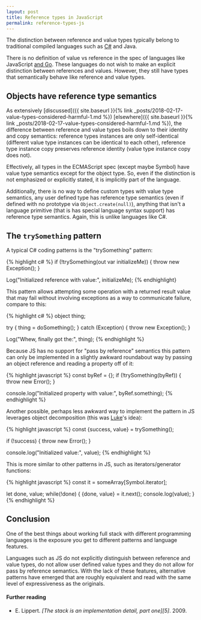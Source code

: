 ```yaml
---
layout: post
title: Reference types in JavaScript
permalink: reference-types-js
---
```


The distinction between reference and value types typically belong to traditional compiled languages such as [C#](https://docs.microsoft.com/en-us/dotnet/csharp/language-reference/keywords/value-types) and Java.

There is no definition of value vs reference in the spec of languages like JavaScript [and Go](https://www.tapirgames.com/blog/golang-has-no-reference-values). These languages do not wish to make an explicit distinction between references and values. However, they still have types that semantically behave like reference and value types.

## Objects have reference type semantics

As extensively [discussed]({{ site.baseurl }}{% link _posts/2018-02-17-value-types-considered-harmful-1.md %}) [elsewhere]({{ site.baseurl }}{% link _posts/2018-02-17-value-types-considered-harmful-1.md %}), the difference between reference and value types boils down to their identity and copy semantics: reference types instances are only self-identical (different value type instances can be identical to each other), reference type instance copy preserves reference identity (value type instance copy does not).

Effectively, all types in the ECMAScript spec (except maybe Symbol) have value type semantics except for the object type. So, even if the distinction is not emphasized or explicitly stated, it is implicitly part of the language.

Additionally, there is no way to define custom types with value type semantics, any user defined type has reference type semantics (even if defined with no prototype via `Object.create(null)`), anything that isn't a language primitive (that is has special language syntax support) has reference type semantics. Again, this is unlike languages like C#.

## The `trySomething` pattern

A typical C# coding patterns is the "trySomething" pattern:

{% highlight c# %}
if (!trySomething(out var initializeMe)) {
    throw new Exception();
}

Log("Initialized reference with value:", initializeMe);
{% endhighlight}

This pattern allows attempting some operation with a returned result value that may fail without involving exceptions as a way to communicate failure, compare to this:

{% highlight c# %}
object thing;

try
{
    thing = doSomething();
}
catch (Exception)
{
    throw new Exception();
}

Log("Whew, finally got the:", thing);
{% endhighlight %}

Because JS has no support for "pass by reference" semantics this pattern can only be implemented in a slightly awkward roundabout way by passing an object reference and reading a property off of it:

{% highlight javascript %}
const byRef = {};
if (!trySomething(byRef)) {
    throw new Error();
}

console.log("Initialized property with value:", byRef.something);
{% endhighlight %}

Another possible, perhaps less awkward way to implement the pattern in JS leverages object decomposition (this was [Luke](http://www.indescrible.co.uk/)'s idea):

{% highlight javascript %}
const {success, value} = trySomething();

if (!success) {
    throw new Error();
}

console.log("Initialized value:", value);
{% endhighlight %}

This is more similar to other patterns in JS, such as iterators/generator functions:

{% highlight javascript %}
const it = someArray[Symbol.iterator];

let done, value;
while(!done) {
    {done, value} = it.next();
    console.log(value);
}
{% endhighlight %}

## Conclusion

One of the best things about working full stack with different programming languages is the exposure you get to different patterns and language features.

Languages such as JS do not explicitly distinguish between reference and value types, do not allow user defined value types and they do not allow for pass by reference semantics. With the lack of these features, alternative patterns have emerged that are roughly equivalent and read with the same level of expressiveness as the originals.

#### Further reading
- E. Lippert. *[The stack is an implementation detail, part one][5]*. 2009.
